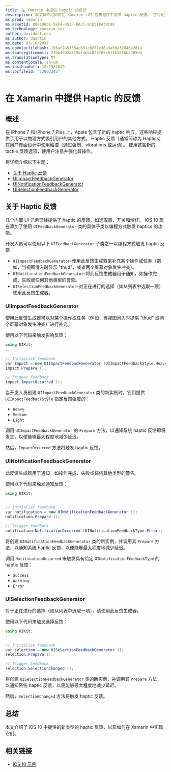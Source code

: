 ```yaml
---
title: 在 Xamarin 中提供 Haptic 的反馈
description: 本文档介绍如何在 Xamarin iOS 应用程序中提供 haptic 反馈。 它讨论了 UIImpactFeedbackGenerator、UINotificationFeedbackGenerator 和 UISelectionFeedbackGenerator。
ms.prod: xamarin
ms.assetid: 888106D1-58F4-453F-BACC-91D51FA39C80
ms.technology: xamarin-ios
author: davidortinau
ms.author: daortin
ms.date: 03/16/2017
ms.openlocfilehash: 156af7a5336ac091c0202e38a3a59a32846e281a
ms.sourcegitcommit: 2fbe4932a319af4ebc829f65eb1fb1816ba305d3
ms.translationtype: MT
ms.contentlocale: zh-CN
ms.lasthandoff: 10/29/2019
ms.locfileid: "73003345"
---
```

# <a name="providing-haptic-feedback-in-xamarinios"></a>在 Xamarin 中提供 Haptic 的反馈

<a name="Overview" />

## <a name="overview"></a>概述

在 iPhone 7 和 iPhone 7 Plus 上，Apple 包含了新的 haptic 响应，这些响应提供了用于以物理方式吸引用户的其他方式。 Haptic 反馈（通常简称为 Haptics）在用户界面设计中使用触控（通过强制、vibrations 或运动）。 使用这些新的 tactile 反馈选项，使用户注意并强化其操作。

将详细介绍以下主题：

- [关于 Haptic 反馈](#About-Haptic-Feedback)
- [UIImpactFeedbackGenerator](#UIImpactFeedbackGenerator)
- [UINotificationFeedbackGenerator](#UINotificationFeedbackGenerator)
- [UISelectionFeedbackGenerator](#UISelectionFeedbackGenerator)

<a name="About-Haptic-Feedback" />

## <a name="about-haptic-feedback"></a>关于 Haptic 反馈

几个内置 UI 元素已经提供了 haptic 的反馈，如选取器、开关和滑杆。 iOS 10 现在添加了使用 `UIFeedbackGenerator` 类的具体子类以编程方式触发 haptics 的功能。

开发人员可以使用以下 `UIFeedbackGenerator` 子类之一以编程方式触发 haptic 反馈：

- `UIImpactFeedbackGenerator`-使用此反馈生成器来补充某个操作或任务（例如，当视图滑入时显示 "thud"，或者两个屏幕对象发生冲突）。
- `UINotificationFeedbackGenerator`-将此反馈生成器用于通知，如操作完成、失败或任何其他类型的警告。
- `UISelectionFeedbackGenerator`-对正在进行的选择（如从列表中选取一项）使用此反馈生成器。

<a name="UIImpactFeedbackGenerator" />

### <a name="uiimpactfeedbackgenerator"></a>UIImpactFeedbackGenerator

使用此反馈生成器可以对某个操作或任务（例如，当视图滑入时提供 "thud" 或两个屏幕对象发生冲突）进行补充。

使用以下代码来触发影响反馈：

```csharp
using UIKit;
...

// Initialize feedback
var impact = new UIImpactFeedbackGenerator (UIImpactFeedbackStyle.Heavy);
impact.Prepare ();

// Trigger feedback
impact.ImpactOccurred ();
```

当开发人员创建 `UIImpactFeedbackGenerator` 类的新实例时，它们提供 `UIImpactFeedbackStyle` 指定反馈强度的：

- `Heavy`
- `Medium`
- `Light`

调用 `UIImpactFeedbackGenerator` 的 `Prepare` 方法，以通知系统 haptic 反馈即将发生，以便能够最大程度地减少延迟。

然后，`ImpactOccurred` 方法将触发 haptic 反馈。

<a name="UINotificationFeedbackGenerator" />

### <a name="uinotificationfeedbackgenerator"></a>UINotificationFeedbackGenerator

此反馈生成器用于通知，如操作完成、失败或任何其他类型的警告。

使用以下代码来触发通知反馈：

```csharp
using UIKit;
...

// Initialize feedback
var notification = new UINotificationFeedbackGenerator ();
notification.Prepare ();

// Trigger feedback
notification.NotificationOccurred (UINotificationFeedbackType.Error);
```

将创建 `UINotificationFeedbackGenerator` 类的新实例，并调用其 `Prepare` 方法，以通知系统 haptic 反馈，以便能够最大程度地减少延迟。

调用 `NotificationOccurred` 来触发具有给定 `UINotificationFeedbackType` 的 haptic 反馈：

- `Success`
- `Warning`
- `Error`

<a name="UISelectionFeedbackGenerator" />

### <a name="uiselectionfeedbackgenerator"></a>UISelectionFeedbackGenerator

对于正在进行的选择（如从列表中选取一项），请使用此反馈生成器。

使用以下代码来触发选择反馈：

```csharp
using UIKit;
...

// Initialize feedback
var selection = new UISelectionFeedbackGenerator ();
selection.Prepare ();

// Trigger feedback
selection.SelectionChanged ();
```

将创建 `UISelectionFeedbackGenerator` 类的新实例，并调用其 `Prepare` 方法，以通知系统 haptic 反馈，以便能够最大程度地减少延迟。

然后，`SelectionChanged` 方法将触发 haptic 反馈。

## <a name="summary"></a>总结

本文介绍了 iOS 10 中提供的新类型的 haptic 反馈，以及如何在 Xamarin 中实现它们。

## <a name="related-links"></a>相关链接

- [iOS 10 示例](https://docs.microsoft.com/samples/browse/?products=xamarin&term=Xamarin.iOS+iOS10)

